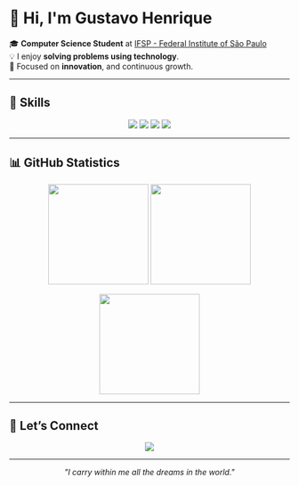 # 👋 Hi, I'm Gustavo Henrique  

🎓 **Computer Science Student** at [IFSP - Federal Institute of São Paulo](https://www.ifsp.edu.br/)  
💡 I enjoy **solving problems using technology**.  
🌱 Focused on **innovation**, and continuous growth.  

---

## 🔧 Skills  
<p align="center">
  <img src="https://img.shields.io/badge/-C-%2300599C?style=for-the-badge&logo=c&logoColor=white" />
  <img src="https://img.shields.io/badge/-Java-%23ED8B00?style=for-the-badge&logo=java&logoColor=white" />
  <img src="https://img.shields.io/badge/-MySQL-%2300f?style=for-the-badge&logo=mysql&logoColor=white" />
  <img src="https://img.shields.io/badge/-Python-%233776AB?style=for-the-badge&logo=python&logoColor=white" />
</p>

---

## 📊 GitHub Statistics  

<p align="center">
  <img height="180em" src="https://github-readme-stats.vercel.app/api?username=gustavoamorimdev&show_icons=true&theme=radical&count_private=true&hide_border=true" />
  <img height="180em" src="https://github-readme-stats.vercel.app/api/top-langs/?username=gustavoamorimdev&layout=compact&langs_count=8&theme=radical&hide_border=true"/>
</p>

<p align="center">
  <img src="https://streak-stats.demolab.com/?user=gustavoamorimdev&theme=radical&hide_border=true" height="180em" />
</p>

---

## 🤝 Let’s Connect  
<p align="center">
  <a href="https://www.linkedin.com/in/gustavoamorimdev/">
    <img src="https://img.shields.io/badge/-LinkedIn-%230077B5?style=for-the-badge&logo=linkedin&logoColor=white"/>
  </a>
</p>

---

<p align="center"><em>"I carry within me all the dreams in the world."</em></p>

